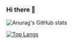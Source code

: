 ### Hi there 👋

<!--
**Carl224/Carl224** is a ✨ _special_ ✨ repository because its `README.md` (this file) appears on your GitHub profile.

Here are some ideas to get you started:

- 🔭 I’m currently working on ...
- 🌱 I’m currently learning ...
- 👯 I’m looking to collaborate on ...
- 🤔 I’m looking for help with ...
- 💬 Ask me about ...
- 📫 How to reach me: ...
- 😄 Pronouns: ...
- ⚡ Fun fact: ...
-->
<!-- [![Anurag's github stats](https://github-readme-stats.vercel.app/api?username=anuraghazra)](https://github.com/anuraghazra/github-readme-stats) -->
![Anurag's GitHub stats](https://github-readme-stats.vercel.app/api?username=Carl224&show_icons=true)
<!-- 语言统计 -->
[![Top Langs](https://github-readme-stats.vercel.app/api/top-langs/?username=Carl224&layout=compact)](https://github.com/anuraghazra/github-readme-stats)
